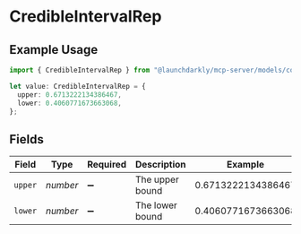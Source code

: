 # CredibleIntervalRep

## Example Usage

```typescript
import { CredibleIntervalRep } from "@launchdarkly/mcp-server/models/components";

let value: CredibleIntervalRep = {
  upper: 0.6713222134386467,
  lower: 0.4060771673663068,
};
```

## Fields

| Field              | Type               | Required           | Description        | Example            |
| ------------------ | ------------------ | ------------------ | ------------------ | ------------------ |
| `upper`            | *number*           | :heavy_minus_sign: | The upper bound    | 0.6713222134386467 |
| `lower`            | *number*           | :heavy_minus_sign: | The lower bound    | 0.4060771673663068 |